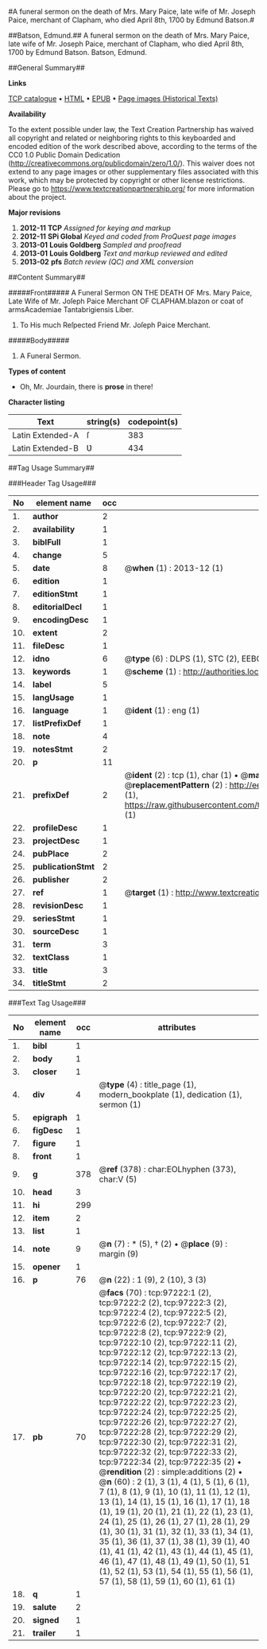 #A funeral sermon on the death of Mrs. Mary Paice, late wife of Mr. Joseph Paice, merchant of Clapham, who died April 8th, 1700 by Edmund Batson.#

##Batson, Edmund.##
A funeral sermon on the death of Mrs. Mary Paice, late wife of Mr. Joseph Paice, merchant of Clapham, who died April 8th, 1700 by Edmund Batson.
Batson, Edmund.

##General Summary##

**Links**

[TCP catalogue](http://www.ota.ox.ac.uk/tcp/)  • 
[HTML](http://tei.it.ox.ac.uk/tcp/Texts-HTML/free/A26/A26823.html)  • 
[EPUB](http://tei.it.ox.ac.uk/tcp/Texts-EPUB/free/A26/A26823.epub) • 
[Page images (Historical Texts)](https://historicaltexts.jisc.ac.uk/eebo-13079149e)

**Availability**

To the extent possible under law, the Text Creation Partnership has waived all copyright and related or neighboring rights to this keyboarded and encoded edition of the work described above, according to the terms of the CC0 1.0 Public Domain Dedication (http://creativecommons.org/publicdomain/zero/1.0/). This waiver does not extend to any page images or other supplementary files associated with this work, which may be protected by copyright or other license restrictions. Please go to https://www.textcreationpartnership.org/ for more information about the project.

**Major revisions**

1. __2012-11__ __TCP__ *Assigned for keying and markup*
1. __2012-11__ __SPi Global__ *Keyed and coded from ProQuest page images*
1. __2013-01__ __Louis Goldberg__ *Sampled and proofread*
1. __2013-01__ __Louis Goldberg__ *Text and markup reviewed and edited*
1. __2013-02__ __pfs__ *Batch review (QC) and XML conversion*

##Content Summary##

#####Front#####
A Funeral Sermon ON THE DEATH OF Mrs. Mary Paice, Late Wife of Mr. Joſeph Paice Merchant OF CLAPHAM.blazon or coat of armsAcademiae Tantabrigiensis Liber.
1. To His much Reſpected Friend Mr. Joſeph Paice Merchant.

#####Body#####

1. A Funeral Sermon.

**Types of content**

  * Oh, Mr. Jourdain, there is **prose** in there!

**Character listing**


|Text|string(s)|codepoint(s)|
|---|---|---|
|Latin Extended-A|ſ|383|
|Latin Extended-B|Ʋ|434|

##Tag Usage Summary##

###Header Tag Usage###

|No|element name|occ|attributes|
|---|---|---|---|
|1.|__author__|2||
|2.|__availability__|1||
|3.|__biblFull__|1||
|4.|__change__|5||
|5.|__date__|8| @__when__ (1) : 2013-12 (1)|
|6.|__edition__|1||
|7.|__editionStmt__|1||
|8.|__editorialDecl__|1||
|9.|__encodingDesc__|1||
|10.|__extent__|2||
|11.|__fileDesc__|1||
|12.|__idno__|6| @__type__ (6) : DLPS (1), STC (2), EEBO-CITATION (1), OCLC (1), VID (1)|
|13.|__keywords__|1| @__scheme__ (1) : http://authorities.loc.gov/ (1)|
|14.|__label__|5||
|15.|__langUsage__|1||
|16.|__language__|1| @__ident__ (1) : eng (1)|
|17.|__listPrefixDef__|1||
|18.|__note__|4||
|19.|__notesStmt__|2||
|20.|__p__|11||
|21.|__prefixDef__|2| @__ident__ (2) : tcp (1), char (1)  •  @__matchPattern__ (2) : ([0-9\-]+):([0-9IVX]+) (1), (.+) (1)  •  @__replacementPattern__ (2) : http://eebo.chadwyck.com/downloadtiff?vid=$1&page=$2 (1), https://raw.githubusercontent.com/textcreationpartnership/Texts/master/tcpchars.xml#$1 (1)|
|22.|__profileDesc__|1||
|23.|__projectDesc__|1||
|24.|__pubPlace__|2||
|25.|__publicationStmt__|2||
|26.|__publisher__|2||
|27.|__ref__|1| @__target__ (1) : http://www.textcreationpartnership.org/docs/. (1)|
|28.|__revisionDesc__|1||
|29.|__seriesStmt__|1||
|30.|__sourceDesc__|1||
|31.|__term__|3||
|32.|__textClass__|1||
|33.|__title__|3||
|34.|__titleStmt__|2||


###Text Tag Usage###

|No|element name|occ|attributes|
|---|---|---|---|
|1.|__bibl__|1||
|2.|__body__|1||
|3.|__closer__|1||
|4.|__div__|4| @__type__ (4) : title_page (1), modern_bookplate (1), dedication (1), sermon (1)|
|5.|__epigraph__|1||
|6.|__figDesc__|1||
|7.|__figure__|1||
|8.|__front__|1||
|9.|__g__|378| @__ref__ (378) : char:EOLhyphen (373), char:V (5)|
|10.|__head__|3||
|11.|__hi__|299||
|12.|__item__|2||
|13.|__list__|1||
|14.|__note__|9| @__n__ (7) : * (5), † (2)  •  @__place__ (9) : margin (9)|
|15.|__opener__|1||
|16.|__p__|76| @__n__ (22) : 1 (9), 2 (10), 3 (3)|
|17.|__pb__|70| @__facs__ (70) : tcp:97222:1 (2), tcp:97222:2 (2), tcp:97222:3 (2), tcp:97222:4 (2), tcp:97222:5 (2), tcp:97222:6 (2), tcp:97222:7 (2), tcp:97222:8 (2), tcp:97222:9 (2), tcp:97222:10 (2), tcp:97222:11 (2), tcp:97222:12 (2), tcp:97222:13 (2), tcp:97222:14 (2), tcp:97222:15 (2), tcp:97222:16 (2), tcp:97222:17 (2), tcp:97222:18 (2), tcp:97222:19 (2), tcp:97222:20 (2), tcp:97222:21 (2), tcp:97222:22 (2), tcp:97222:23 (2), tcp:97222:24 (2), tcp:97222:25 (2), tcp:97222:26 (2), tcp:97222:27 (2), tcp:97222:28 (2), tcp:97222:29 (2), tcp:97222:30 (2), tcp:97222:31 (2), tcp:97222:32 (2), tcp:97222:33 (2), tcp:97222:34 (2), tcp:97222:35 (2)  •  @__rendition__ (2) : simple:additions (2)  •  @__n__ (60) : 2 (1), 3 (1), 4 (1), 5 (1), 6 (1), 7 (1), 8 (1), 9 (1), 10 (1), 11 (1), 12 (1), 13 (1), 14 (1), 15 (1), 16 (1), 17 (1), 18 (1), 19 (1), 20 (1), 21 (1), 22 (1), 23 (1), 24 (1), 25 (1), 26 (1), 27 (1), 28 (1), 29 (1), 30 (1), 31 (1), 32 (1), 33 (1), 34 (1), 35 (1), 36 (1), 37 (1), 38 (1), 39 (1), 40 (1), 41 (1), 42 (1), 43 (1), 44 (1), 45 (1), 46 (1), 47 (1), 48 (1), 49 (1), 50 (1), 51 (1), 52 (1), 53 (1), 54 (1), 55 (1), 56 (1), 57 (1), 58 (1), 59 (1), 60 (1), 61 (1)|
|18.|__q__|1||
|19.|__salute__|2||
|20.|__signed__|1||
|21.|__trailer__|1||
